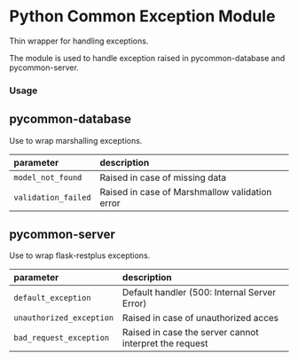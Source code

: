 # Python Common Exception Module #

Thin wrapper for handling exceptions.

The module is used to handle exception raised in pycommon-database and pycommon-server.

### Usage ###

## pycommon-database ##

Use to wrap marshalling exceptions.

| parameter                    | description                                    |
|:-----------------------------|:-----------------------------------------------|
| `model_not_found`            | Raised in case of missing data                 |
| `validation_failed`          | Raised in case of Marshmallow validation error |

## pycommon-server ##

Use to wrap flask-restplus exceptions.

| parameter                    | description                                  |
|:-----------------------------|:---------------------------------------------|
| `default_exception`          | Default handler (500: Internal Server Error) |
| `unauthorized_exception`     | Raised in case of unauthorized acces         |
| `bad_request_exception`      | Raised in case the server cannot interpret the request |